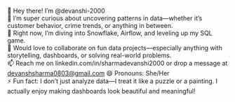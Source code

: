 👋 Hey there! I’m @devanshi-2000  
👀 I’m super curious about uncovering patterns in data—whether it’s customer behavior, crime trends, or anything in between.  
🌱 Right now, I’m diving into Snowflake, Airflow, and leveling up my SQL game.  
💞️ Would love to collaborate on fun data projects—especially anything with storytelling, dashboards, or solving real-world problems.  
📫 Reach me on linkedin.com/in/sharmadevanshi2000 or drop a message at devanshsharma0803@gmail.com 
😄 Pronouns: She/Her  
⚡ Fun fact: I don’t just analyze data—I treat it like a puzzle or a painting. I actually enjoy making dashboards look beautiful and meaningful!


<!---
devanshi-2000/devanshi-2000 is a ✨ special ✨ repository because its `README.md` (this file) appears on your GitHub profile.
You can click the Preview link to take a look at your changes.
--->

